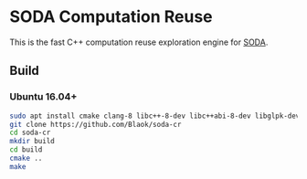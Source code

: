 # SODA Computation Reuse

This is the fast C++ computation reuse exploration engine for [SODA](https://github.com/Blaok/soda).

## Build

### Ubuntu 16.04+

```bash
sudo apt install cmake clang-8 libc++-8-dev libc++abi-8-dev libglpk-dev
git clone https://github.com/Blaok/soda-cr
cd soda-cr
mkdir build
cd build
cmake ..
make
```
